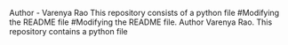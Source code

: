 Author - Varenya Rao
This repository consists of a python file
#Modifying the README file
#Modifying the README file. Author Varenya Rao. This repository contains a python file
